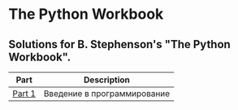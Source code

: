 # The Python Workbook 
## Solutions for B. Stephenson's "The Python Workbook".

| Part | Description |
| ------ | ------ |
| [Part 1](https://github.com/sergiox13/The-Python-Workbook-Ben-Stephenson/tree/main/Part1 "Part 1") | Введение в программирование |
